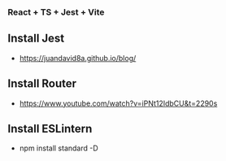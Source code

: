 ### React + TS + Jest + Vite

## Install Jest
* https://juandavid8a.github.io/blog/

## Install Router
* https://www.youtube.com/watch?v=iPNt12IdbCU&t=2290s

## Install ESLintern 
* npm install standard -D